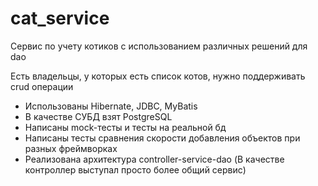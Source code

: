 # cat_service
Сервис по учету котиков с использованием различных решений для dao

Есть владельцы, у которых есть список котов, нужно поддерживать crud операции

- Использованы Hibernate, JDBC, MyBatis
- В качестве СУБД взят PostgreSQL
- Написаны mock-тесты и тесты на реальной бд
- Написаны тесты сравнения скорости добавления объектов при разных фреймворках
- Реализована архитектура controller-service-dao (В качестве контроллер выступал просто более общий сервис)
